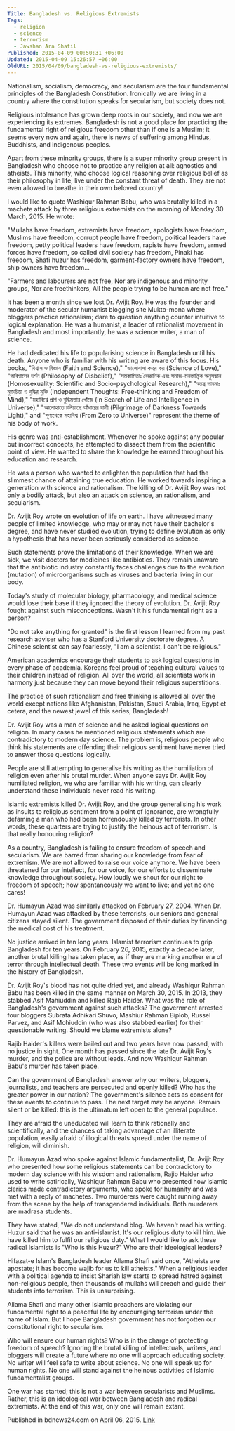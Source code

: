 ```yaml
---
Title: Bangladesh vs. Religious Extremists
Tags:
  - religion
  - science
  - terrorism
  - Jawshan Ara Shatil
Published: 2015-04-09 00:50:31 +06:00
Updated: 2015-04-09 15:26:57 +06:00
OldURL: 2015/04/09/bangladesh-vs-religious-extremists/
---
```


Nationalism, socialism, democracy, and secularism are the four fundamental principles of the Bangladesh Constitution. Ironically we are living in a country where the constitution speaks for secularism, but society does not.

Religious intolerance has grown deep roots in our society, and now we are experiencing its extremes. Bangladesh is not a good place for practicing the fundamental right of religious freedom other than if one is a Muslim; it seems every now and again, there is news of suffering among Hindus, Buddhists, and indigenous peoples.

Apart from these minority groups, there is a super minority group present in Bangladesh who choose not to practice any religion at all: agnostics and atheists. This minority, who choose logical reasoning over religious belief as their philosophy in life, live under the constant threat of death. They are not even allowed to breathe in their own beloved country!

I would like to quote Washiqur Rahman Babu, who was brutally killed in a machete attack by three religious extremists on the morning of Monday 30 March, 2015. He wrote:

"Mullahs have freedom, extremists have freedom, apologists have freedom, Muslims have freedom, corrupt people have freedom, political leaders have freedom, petty political leaders have freedom, rapists have freedom, armed forces have freedom, so called civil society has freedom, Pinaki has freedom, Shafi huzur has freedom, garment-factory owners have freedom, ship owners have freedom…

"Farmers and labourers are not free,
Nor are indigenous and minority groups,
Nor are freethinkers,
All the people trying to be human are not free."

It has been a month since we lost Dr. Avijit Roy. He was the founder and moderator of the secular humanist blogging site Mukto-mona where bloggers practice rationalism; dare to question anything counter intuitive to logical explanation. He was a humanist, a leader of rationalist movement in Bangladesh and most importantly, he was a science writer, a man of science.

He had dedicated his life to popularising science in Bangladesh until his death. Anyone who is familiar with his writing are aware of this focus. His books, "বিশ্বাস ও বিজ্ঞান (Faith and Science)," "ভালোবাসা কারে কয় (Science of Love)," "অবিশ্বাসের দর্শন (Philosophy of Disbelief)," "সমকামিতাঃ বৈজ্ঞানিক এবং সমাজ-মনস্তাত্ত্বিক অনুসন্ধান (Homosexuality: Scientific and Socio-psychological Research)," "স্বতন্ত্র ভাবনাঃ মুক্তচিন্তা ও বুদ্ধির মুক্তি (Independent Thoughts: Free-thinking and Freedom of Mind)," "মহাবিশ্বে প্রাণ ও বুদ্ধিমত্তার খোঁজে (In Search of Life and Intelligence in Universe)," "আলোহাতে চলিয়াছে আঁধারের যাত্রী (Pilgrimage of Darkness Towards Light)," and "শূণ্যথেকে মহাবিশ্ব (From Zero to Universe)" represent the theme of his body of work.

His genre was anti-establishment. Whenever he spoke against any popular but incorrect concepts, he attempted to dissect them from the scientific point of view. He wanted to share the knowledge he earned throughout his education and research.

He was a person who wanted to enlighten the population that had the slimmest chance of attaining true education. He worked towards inspiring a generation with science and rationalism. The killing of Dr. Avijit Roy was not only a bodily attack, but also an attack on science, an rationalism, and secularism.

Dr. Avijit Roy wrote on evolution of life on earth. I have witnessed many people of limited knowledge, who may or may not have their bachelor's degree, and have never studied evolution, trying to define evolution as only a hypothesis that has never been seriously considered as science.

Such statements prove the limitations of their knowledge. When we are sick, we visit doctors for medicines like antibiotics. They remain unaware that the antibiotic industry constantly faces challenges due to the evolution (mutation) of microorganisms such as viruses and bacteria living in our body.

Today's study of molecular biology, pharmacology, and medical science would lose their base if they ignored the theory of evolution. Dr. Avijit Roy fought against such misconceptions. Wasn't it his fundamental right as a person?

"Do not take anything for granted" is the first lesson I learned from my past research adviser who has a Stanford University doctorate degree. A Chinese scientist can say fearlessly, "I am a scientist, I can't be religious."

American academics encourage their students to ask logical questions in every phase of academia. Koreans feel proud of teaching cultural values to their children instead of religion. All over the world, all scientists work in harmony just because they can move beyond their religious superstitions.

The practice of such rationalism and free thinking is allowed all over the world except nations like Afghanistan, Pakistan, Saudi Arabia, Iraq, Egypt et cetera, and the newest jewel of this series, Bangladesh!

Dr. Avijit Roy was a man of science and he asked logical questions on religion. In many cases he mentioned religious statements which are contradictory to modern day science. The problem is, religious people who think his statements are offending their religious sentiment have never tried to answer those questions logically.

People are still attempting to generalise his writing as the humiliation of religion even after his brutal murder. When anyone says Dr. Avijit Roy humiliated religion, we who are familiar with his writing, can clearly understand these individuals never read his writing.

Islamic extremists killed Dr. Avijit Roy, and the group generalising his work as insults to religious sentiment from a point of ignorance, are wrongfully defaming a man who had been horrendously killed by terrorists. In other words, these quarters are trying to justify the heinous act of terrorism. Is that really honouring religion?

As a country, Bangladesh is failing to ensure freedom of speech and secularism. We are barred from sharing our knowledge from fear of extremism. We are not allowed to raise our voice anymore. We have been threatened for our intellect, for our voice, for our efforts to disseminate knowledge throughout society. How loudly we shout for our right to freedom of speech; how spontaneously we want to live; and yet no one cares!

Dr. Humayun Azad was similarly attacked on February 27, 2004. When Dr. Humayun Azad was attacked by these terrorists, our seniors and general citizens stayed silent. The government disposed of their duties by financing the medical cost of his treatment.

No justice arrived in ten long years. Islamist terrorism continues to grip Bangladesh for ten years. On February 26, 2015, exactly a decade later, another brutal killing has taken place, as if they are marking another era of terror through intellectual death. These two events will be long marked in the history of Bangladesh.

Dr. Avijit Roy's blood has not quite dried yet, and already Washiqur Rahman Babu has been killed in the same manner on March 30, 2015. In 2013, they stabbed Asif Mahiuddin and killed Rajib Haider. What was the role of Bangladesh's government against such attacks? The government arrested four bloggers Subrata Adhikari Shuvo, Mashiur Rahman Biplob, Russel Parvez, and Asif Mohiuddin (who was also stabbed earlier) for their questionable writing. Should we blame extremists alone?

Rajib Haider's killers were bailed out and two years have now passed, with no justice in sight. One month has passed since the late Dr. Avijit Roy's murder, and the police are without leads. And now Washiqur Rahman Babu's murder has taken place.

Can the government of Bangladesh answer why our writers, bloggers, journalists, and teachers are persecuted and openly killed? Who has the greater power in our nation? The government's silence acts as consent for these events to continue to pass. The next target may be anyone. Remain silent or be killed: this is the ultimatum left open to the general populace.

They are afraid the uneducated will learn to think rationally and scientifically, and the chances of taking advantage of an illiterate population, easily afraid of illogical threats spread under the name of religion, will diminish.

Dr. Humayun Azad who spoke against Islamic fundamentalist, Dr. Avijit Roy who presented how some religious statements can be contradictory to modern day science with his wisdom and rationalism, Rajib Haider who used to write satirically, Washiqur Rahman Babu who presented how Islamic clerics made contradictory arguments, who spoke for humanity and was met with a reply of machetes. Two murderers were caught running away from the scene by the help of transgendered individuals. Both murderers are madrasa students.

They have stated, "We do not understand blog. We haven't read his writing. Huzur said that he was an anti-islamist. It's our religious duty to kill him. We have killed him to fulfil our religious duty." What I would like to ask these radical Islamists is "Who is this Huzur?" Who are their ideological leaders?

Hifazat-e Islam's Bangladesh leader Allama Shafi said once, "Atheists are apostate; it has become wajib for us to kill atheists." When a religious leader with a political agenda to insist Shariah law starts to spread hatred against non-religious people, then thousands of mullahs will preach and guide their students into terrorism. This is unsurprising.

Allama Shafi and many other Islamic preachers are violating our fundamental right to a peaceful life by encouraging terrorism under the name of Islam. But I hope Bangladesh government has not forgotten our constitutional right to secularism.

Who will ensure our human rights? Who is in the charge of protecting freedom of speech? Ignoring the brutal killing of intellectuals, writers, and bloggers will create a future where no one will approach educating society. No writer will feel safe to write about science. No one will speak up for human rights. No one will stand against the heinous activities of Islamic fundamentalist groups.

One war has started; this is not a war between secularists and Muslims. Rather, this is an ideological war between Bangladesh and radical extremists. At the end of this war, only one will remain extant.


Published in bdnews24.com on April 06, 2015. <a href="https://opinion.bdnews24.com/2015/04/06/bangladesh-v-religious-extremists/" target="_blank">Link</a>

